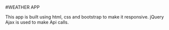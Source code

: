 #WEATHER APP

This app is built using html, css and bootstrap to make it responsive.
jQuery Ajax is used to make Api calls.